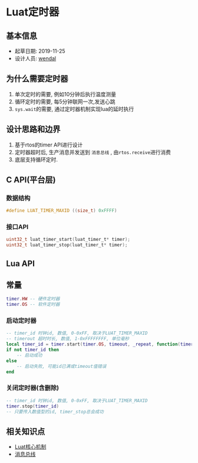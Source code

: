 # Luat定时器

## 基本信息

* 起草日期: 2019-11-25
* 设计人员: [wendal](https://github.com/wendal)

## 为什么需要定时器

1. 单次定时的需要, 例如10分钟后执行温度测量
2. 循环定时的需要, 每5分钟联网一次,发送心跳
3. `sys.wait`的需要, 通过定时器机制实现lua的延时执行

## 设计思路和边界

1. 基于rtos的timer API进行设计
2. 定时器超时后, 生产消息并发送到 `消息总线` , 由`rtos.receive`进行消费
3. 底层支持循环定时.

## C API(平台层)

### 数据结构

```c
#define LUAT_TIMER_MAXID ((size_t) 0xFFFF)
```

### 接口API

```c
uint32_t luat_timer_start(luat_timer_t* timer);
uint32_t luat_timer_stop(luat_timer_t* timer);
```

## Lua API

## 常量

```lua
timer.HW -- 硬件定时器
timer.OS -- 软件定时器
```

### 启动定时器

```lua
-- timer_id 时钟id, 数值, 0-0xFF, 取决于LUAT_TIMER_MAXID
-- timerout 超时时长, 数值, 1-0xFFFFFFFF, 单位毫秒
local timer_id = timer.start(timer.OS, timeout, _repeat, function(timer_id) end)
if not timer_id then
    -- 启动成功
else
    -- 启动失败, 可能id已满或timeout值错误
end
```

### 关闭定时器(含删除)

```lua
-- timer_id 时钟id, 数值, 0-0xFF, 取决于LUAT_TIMER_MAXID
timer.stop(timer_id)
-- 只要传入数值型的id, timer_stop总会成功
```

## 相关知识点

* [Luat核心机制](luat_core.md)
* [消息总线](msgbus.md)
